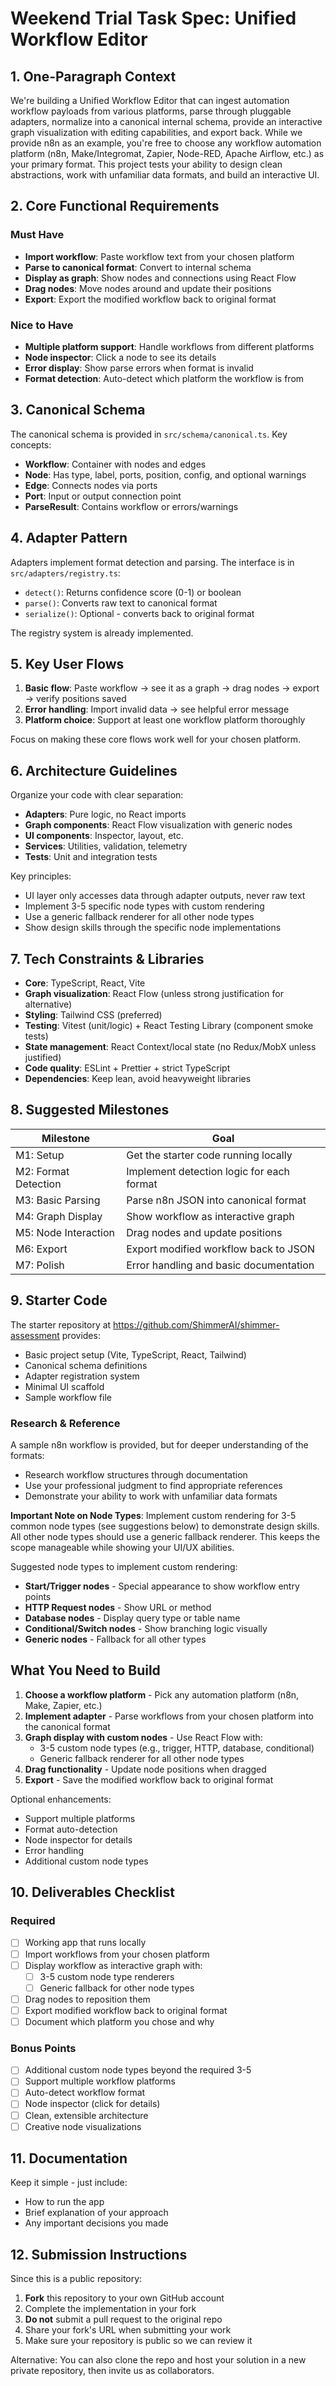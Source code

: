 # Weekend Trial Task Spec: Unified Workflow Editor

## 1. One-Paragraph Context

We're building a Unified Workflow Editor that can ingest automation workflow payloads from various platforms, parse through pluggable adapters, normalize into a canonical internal schema, provide an interactive graph visualization with editing capabilities, and export back. While we provide n8n as an example, you're free to choose any workflow automation platform (n8n, Make/Integromat, Zapier, Node-RED, Apache Airflow, etc.) as your primary format. This project tests your ability to design clean abstractions, work with unfamiliar data formats, and build an interactive UI.

## 2. Core Functional Requirements

### Must Have
- **Import workflow**: Paste workflow text from your chosen platform
- **Parse to canonical format**: Convert to internal schema
- **Display as graph**: Show nodes and connections using React Flow
- **Drag nodes**: Move nodes around and update their positions
- **Export**: Export the modified workflow back to original format

### Nice to Have
- **Multiple platform support**: Handle workflows from different platforms
- **Node inspector**: Click a node to see its details
- **Error display**: Show parse errors when format is invalid
- **Format detection**: Auto-detect which platform the workflow is from

## 3. Canonical Schema

The canonical schema is provided in `src/schema/canonical.ts`. Key concepts:
- **Workflow**: Container with nodes and edges
- **Node**: Has type, label, ports, position, config, and optional warnings
- **Edge**: Connects nodes via ports
- **Port**: Input or output connection point
- **ParseResult**: Contains workflow or errors/warnings

## 4. Adapter Pattern

Adapters implement format detection and parsing. The interface is in `src/adapters/registry.ts`:
- `detect()`: Returns confidence score (0-1) or boolean
- `parse()`: Converts raw text to canonical format
- `serialize()`: Optional - converts back to original format

The registry system is already implemented.

## 5. Key User Flows

1. **Basic flow**: Paste workflow → see it as a graph → drag nodes → export → verify positions saved
2. **Error handling**: Import invalid data → see helpful error message
3. **Platform choice**: Support at least one workflow platform thoroughly

Focus on making these core flows work well for your chosen platform.

## 6. Architecture Guidelines

Organize your code with clear separation:
- **Adapters**: Pure logic, no React imports
- **Graph components**: React Flow visualization with generic nodes
- **UI components**: Inspector, layout, etc.
- **Services**: Utilities, validation, telemetry
- **Tests**: Unit and integration tests

Key principles:
- UI layer only accesses data through adapter outputs, never raw text
- Implement 3-5 specific node types with custom rendering
- Use a generic fallback renderer for all other node types
- Show design skills through the specific node implementations

## 7. Tech Constraints & Libraries

- **Core**: TypeScript, React, Vite
- **Graph visualization**: React Flow (unless strong justification for alternative)
- **Styling**: Tailwind CSS (preferred)
- **Testing**: Vitest (unit/logic) + React Testing Library (component smoke tests)
- **State management**: React Context/local state (no Redux/MobX unless justified)
- **Code quality**: ESLint + Prettier + strict TypeScript
- **Dependencies**: Keep lean, avoid heavyweight libraries

## 8. Suggested Milestones

| Milestone | Goal |
|-----------|------|
| M1: Setup | Get the starter code running locally |
| M2: Format Detection | Implement detection logic for each format |
| M3: Basic Parsing | Parse n8n JSON into canonical format |
| M4: Graph Display | Show workflow as interactive graph |
| M5: Node Interaction | Drag nodes and update positions |
| M6: Export | Export modified workflow back to JSON |
| M7: Polish | Error handling and basic documentation |

## 9. Starter Code

The starter repository at https://github.com/ShimmerAI/shimmer-assessment provides:
- Basic project setup (Vite, TypeScript, React, Tailwind)
- Canonical schema definitions
- Adapter registration system
- Minimal UI scaffold
- Sample workflow file

### Research & Reference

A sample n8n workflow is provided, but for deeper understanding of the formats:
- Research workflow structures through documentation
- Use your professional judgment to find appropriate references
- Demonstrate your ability to work with unfamiliar data formats

**Important Note on Node Types**: Implement custom rendering for 3-5 common node types (see suggestions below) to demonstrate design skills. All other node types should use a generic fallback renderer. This keeps the scope manageable while showing your UI/UX abilities.

Suggested node types to implement custom rendering:
- **Start/Trigger nodes** - Special appearance to show workflow entry points
- **HTTP Request nodes** - Show URL or method
- **Database nodes** - Display query type or table name
- **Conditional/Switch nodes** - Show branching logic visually
- **Generic nodes** - Fallback for all other types

## What You Need to Build

1. **Choose a workflow platform** - Pick any automation platform (n8n, Make, Zapier, etc.)
2. **Implement adapter** - Parse workflows from your chosen platform into the canonical format
3. **Graph display with custom nodes** - Use React Flow with:
   - 3-5 custom node types (e.g., trigger, HTTP, database, conditional)
   - Generic fallback renderer for all other node types
4. **Drag functionality** - Update node positions when dragged
5. **Export** - Save the modified workflow back to original format

Optional enhancements:
- Support multiple platforms
- Format auto-detection
- Node inspector for details
- Error handling
- Additional custom node types

## 10. Deliverables Checklist

### Required
- [ ] Working app that runs locally
- [ ] Import workflows from your chosen platform
- [ ] Display workflow as interactive graph with:
  - [ ] 3-5 custom node type renderers
  - [ ] Generic fallback for other node types
- [ ] Drag nodes to reposition them
- [ ] Export modified workflow back to original format
- [ ] Document which platform you chose and why

### Bonus Points
- [ ] Additional custom node types beyond the required 3-5
- [ ] Support multiple workflow platforms
- [ ] Auto-detect workflow format
- [ ] Node inspector (click for details)
- [ ] Clean, extensible architecture
- [ ] Creative node visualizations

## 11. Documentation

Keep it simple - just include:
- How to run the app
- Brief explanation of your approach
- Any important decisions you made

## 12. Submission Instructions

Since this is a public repository:

1. **Fork** this repository to your own GitHub account
2. Complete the implementation in your fork
3. **Do not** submit a pull request to the original repo
4. Share your fork's URL when submitting your work
5. Make sure your repository is public so we can review it

Alternative: You can also clone the repo and host your solution in a new private repository, then invite us as collaborators.